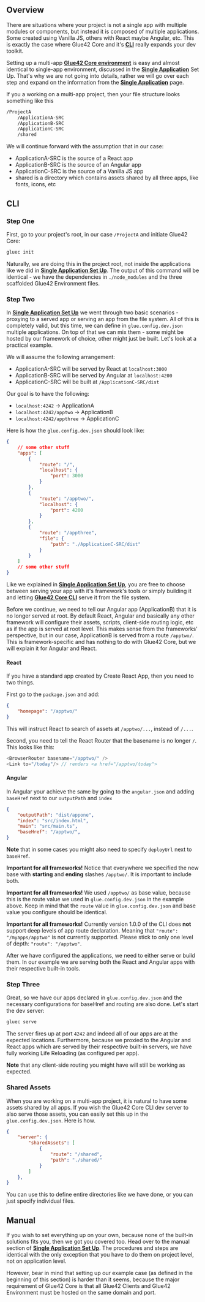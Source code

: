 ## Overview

There are situations where your project is not a single app with multiple modules or components, but instead it is composed of multiple applications. Some created using Vanilla JS, others with React maybe Angular, etc. This is exactly the case where Glue42 Core and it's [**CLI**](../../../what-is-glue42-core/core-concepts/cli/index.html) really expands your dev toolkit.

Setting up a multi-app [**Glue42 Core environment**](../../../what-is-glue42-core/core-concepts/environment/index.html) is easy and almost identical to single-app environment, discussed in the [**Single Application**](../single-application/index.html) Set Up. That's why we are not going into details, rather we will go over each step and expand on the information from the [**Single Application**](../single-application/index.html) page.

If you a working on a multi-app project, then your file structure looks something like this

```cmd
/ProjectA
    /ApplicationA-SRC
    /ApplicationB-SRC
    /ApplicationC-SRC
    /shared
```

We will continue forward with the assumption that in our case:
- ApplicationA-SRC is the source of a React app
- ApplicationB-SRC is the source of an Angular app
- ApplicationC-SRC is the source of a Vanilla JS app
- shared is a directory which contains assets shared by all three apps, like fonts, icons, etc

## CLI

### Step One

First, go to your project's root, in our case `/ProjectA` and initiate Glue42 Core:

```javascript
gluec init
```

Naturally, we are doing this in the project root, not inside the applications like we did in [**Single Application Set Up**](../single-application/index.html). The output of this command will be identical - we have the dependencies in `./node_modules` and the three scaffolded Glue42 Environment files. 

### Step Two

In [**Single Application Set Up**](../single-application/index.html) we went through two basic scenarios - proxying to a served app or serving an app from the file system. All of this is completely valid, but this time, we can define in `glue.config.dev.json` multiple applications. On top of that we can mix them - some might be hosted by our framework of choice, other might just be built. Let's look at a practical example.

We will assume the following arrangement:
- ApplicationA-SRC will be served by React at `localhost:3000`
- ApplicationB-SRC will be served by Angular at `localhost:4200`
- ApplicationC-SRC will be built at `/ApplicationC-SRC/dist`

Our goal is to have the following:
- `localhost:4242` -> ApplicationA
- `localhost:4242/apptwo` -> ApplicationB
- `localhost:4242/appthree` -> ApplicationC

Here is how the `glue.config.dev.json` should look like:
```json
{
    // some other stuff
    "apps": [
        {
            "route": "/",
            "localhost": {
                "port": 3000
            }
        },
        {
            "route": "/apptwo/",
            "localhost": {
                "port": 4200
            }
        },
        {
            "route": "/appthree",
            "file": {
                "path": "./ApplicationC-SRC/dist"
            }
        }
    ]
    // some other stuff
}
```

Like we explained in [**Single Application Set Up**](../single-application/index.html), you are free to choose between serving your app with it's framework's tools or simply building it and letting [**Glue42 Core CLI**](../../../what-is-glue42-core/core-concepts/cli/index.html) serve it from the file system.

Before we continue, we need to tell our Angular app (ApplicationB) that it is no longer served at root. By default React, Angular and basically any other framework will configure their assets, scripts, client-side routing logic, etc as if the app is served at root level. This makes sense from the frameworks' perspective, but in our case, ApplicationB is served from a route `/apptwo/`. This is framework-specific and has nothing to do with Glue42 Core, but we will explain it for Angular and React.

#### React

If you have a standard app created by Create React App, then you need to two things.

First go to the `package.json` and add:

```json
{
    "homepage": "/apptwo/"
}
```

This will instruct React to search of assets at `/apptwo/...`, instead of `/...`.

Second, you need to tell the React Router that the basename is no longer `/`. This looks like this:

```javascript
<BrowserRouter basename="/apptwo/" />
<Link to="/today"/> // renders <a href="/apptwo/today">
```

#### Angular

In Angular your achieve the same by going to the `angular.json` and adding `baseHref` next to our `outputPath` and `index`

```json
{
    "outputPath": "dist/appone",
    "index": "src/index.html",
    "main": "src/main.ts",
    "baseHref": "/apptwo/",
}
```

**Note** that in some cases you might also need to specify `deployUrl` next to `baseHref`.

**Important for all frameworks!** Notice that everywhere we specified the new base with **starting** and **ending** slashes `/apptwo/`. It is important to include both.

**Important for all frameworks!** We used `/apptwo/` as base value, because this is the route value we used in `glue.config.dev.json` in the example above. Keep in mind that the `route` value in `glue.config.dev.json` and base value you configure should be identical.

**Important for all frameworks!** Currently version 1.0.0 of the CLI does **not** support deep levels of app route declaration. Meaning that `"route": "/myapps/apptwo"` is not currently supported. Please stick to only one level of depth: `"route": "/apptwo"`.

After we have configured the applications, we need to either serve or build them. In our example we are serving both the React and Angular apps with their respective built-in tools.

### Step Three

Great, so we have our apps declared in `glue.config.dev.json` and the necessary configurations for baseHref and routing are also done. Let's start the dev server:

```javascript
gluec serve
```

The server fires up at port `4242` and indeed all of our apps are at the expected locations. Furthermore, because we proxied to the Angular and React apps which are served by their respective built-in servers, we have fully working Life Reloading (as configured per app).

**Note** that any client-side routing you might have will still be working as expected.

### Shared Assets

When you are working on a multi-app project, it is natural to have some assets shared by all apps. If you wish the Glue42 Core CLI dev server to also serve those assets, you can easily set this up in the `glue.config.dev.json`. Here is how.

```json
{
    "server": {
        "sharedAssets": [
            {
                "route": "/shared",
                "path": "./shared/"
            }
        ]
    },
}
```

You can use this to define entire directories like we have done, or you can just specify individual files.

## Manual

If you wish to set everything up on your own, because none of the built-in solutions fits you, then we got you covered too. Head over to the manual section of [**Single Application Set Up**](../single-application/index.html). The procedures and steps are identical with the only exception that you have to do them on project level, not on application level.  

However, bear in mind that setting up our example case (as defined in the beginning of this section) is harder than it seems, because the major requirement of Glue42 Core is that all Glue42 Clients and Glue42 Environment must be hosted on the same domain and port.